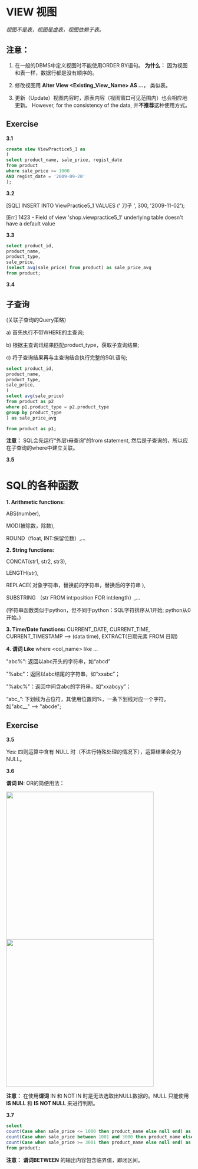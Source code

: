 # VIEW 视图

_视图不是表，视图是虚表，视图依赖于表。_

## 注意：

1. 在一般的DBMS中定义视图时不能使用ORDER BY语句。
**为什么：** 因为视图和表一样，数据行都是没有顺序的。

2. 修改视图用 **Alter View <Existing_View_Name> AS ...**， 类似表。

3. 更新（Update）视图内容时，原表内容（视图窗口可见范围内）也会相应地更新。
However, for the consistency of the data, 并**不推荐**这种使用方式。

## Exercise

**3.1**

```sql
create view ViewPractice5_1 as
(
select product_name, sale_price, regist_date
from product
where sale_price >= 1000
AND regist_date = '2009-09-20'
);
```

**3.2**

[SQL] INSERT INTO ViewPractice5_1 VALUES (' 刀子 ', 300, '2009-11-02');

[Err] 1423 - Field of view 'shop.viewpractice5_1' underlying table doesn't have a default value


**3.3**

```sql
select product_id, 
product_name, 
product_type, 
sale_price,
(select avg(sale_price) from product) as sale_price_avg
from product;
```

**3.4**

## 子查询

(关联子查询的Query策略)

a) 首先执行不带WHERE的主查询;

b) 根据主查询讯结果匹配product_type，获取子查询结果;

c) 将子查询结果再与主查询结合执行完整的SQL语句;

```sql
select product_id, 
product_name, 
product_type, 
sale_price,
(
select avg(sale_price) 
from product as p2
where p1.product_type = p2.product_type
group by product_type
) as sale_price_avg

from product as p1;
```

**注意：** SQL会先运行“外层\母查询”的from statement, 然后是子查询的，所以应在子查询的where中建立关联。

**3.5**

# SQL的各种函数

**1. Arithmetic functions:**

ABS(number), 

MOD(被除数，除数), 

ROUND（float, INT:保留位数）,...

**2. String functions:**

CONCAT(str1, str2, str3), 

LENGTH(str), 

REPLACE( 对象字符串，替换前的字符串，替换后的字符串 ), 

SUBSTRING （str FROM int:position FOR int:length）,...

(字符串函数类似于python，但不同于python：SQL字符排序从1开始; python从0开始。)

**3. Time/Date functions:** CURRENT_DATE, CURRENT_TIME, CURRENT_TIMESTAMP --> (data time), EXTRACT(日期元素 FROM 日期)

**4. 谓词 Like**  where <col_name> like ...

"abc%": 返回以abc开头的字符串，如“abcd”

"%abc"：返回以abc结尾的字符串，如“xxabc”；

"%abc%"：返回中间含abc的字符串，如“xxabcyy”；

“abc_”: 下划线为占位符，其使用位置同%，一条下划线对应一个字符。如"abc__" --> "abcde";

## Exercise

**3.5**

Yes: 四则运算中含有 NULL 时（不进行特殊处理的情况下），运算结果会变为NULL。

**3.6**

**谓词 IN:** OR的简便用法：

<img src='https://github.com/Pipapplepie/Solutions-to-Datawhale-SQL-Open-Source-Learnig---2022-9/blob/main/3.61.png' width='400'>

<img src='https://github.com/Pipapplepie/Solutions-to-Datawhale-SQL-Open-Source-Learnig---2022-9/blob/main/3.62.png' width='400'>

**注意：** 在使用**谓词** IN 和 NOT IN 时是无法选取出NULL数据的。NULL 只能使用 **IS NULL** 和 **IS NOT NULL** 来进行判断。

**3.7**

```sql
select 
count(Case when sale_price <= 1000 then product_name else null end) as low_price,
count(Case when sale_price between 1001 and 3000 then product_name else null end) as mid_price,
count(Case when sale_price >= 3001 then product_name else null end) as high_price
from product;
```
**注意：** **谓词BETWEEN** 的输出内容包含临界值，即闭区间。
